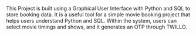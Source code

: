 This Project is built using a Graphical User Interface with Python and SQL to store booking data. It is a useful tool for a simple movie booking project that helps users understand Python and SQL. Within the system, users can select movie timings and shows, and it generates an OTP through TWILLO.
